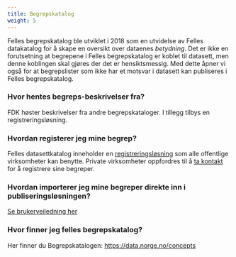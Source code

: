 ```yaml
---
title: Begrepskatalog
weight: 5
---
```


Felles begrepskatalog ble utviklet i 2018 som en utvidelse av Felles datakatalog for å skape en oversikt over dataenes *betydning*. Det er ikke en forutsetning at begrepene i Felles begrepskatalog er koblet til datasett, men denne koblingen skal gjøres der det er hensiktsmessig. Med dette åpner vi også for at begrepslister som ikke har et motsvar i datasett kan publiseres i Felles begrepskatalog.

### Hvor hentes begreps-beskrivelser fra?

FDK høster beskrivelser fra andre begrepskataloger. I tillegg tilbys en registreringsløsning.

### Hvordan registerer jeg mine begrep?

Felles datasettkatalog inneholder en [registreringsløsning](https://fellesdatakatalog.digdir.no/about-registration) som alle offentlige virksomheter kan benytte. Private virksomheter oppfordres til å [ta kontakt](mailto:fellesdatakatalog@digdir.no) for å registrere sine begreper.

### Hvordan importerer jeg mine begreper direkte inn i publiseringsløsningen?

[Se brukerveiledning her](https://informasjonsforvaltning.github.io/data.norge.no/begrepskatalog/hvordan_publisere)

### Hvor finner jeg felles begrepskatalog?

Her finner du Begrepskatalogen: <https://data.norge.no/concepts>
